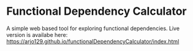 # Functional Dependency Calculator
A simple web based tool for exploring functional dependencies. 
Live version is availabe here: 
https://arjo129.github.io/functionalDependencyCalculator/index.html
